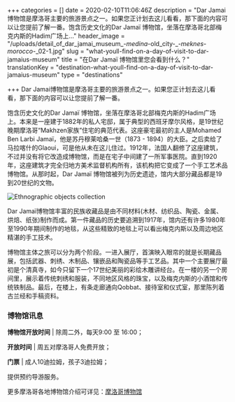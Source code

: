 +++
categories = []
date = 2020-02-10T11:06:46Z
description = "Dar Jamai博物馆是摩洛哥主要的旅游景点之一。如果您正计划去这儿看看，那下面的内容可以让您提前了解一番。饱含历史文化的Dar Jamaï 博物馆，坐落在摩洛哥北部梅克内斯的Hadim广场上..."
header_image = "/uploads/detail_of_dar_jamai_museum_-_medina_-old_city-_-_meknes_-_morocco_-_02-1.jpg"
slug = "what-youll-find-on-a-day-of-visit-to-dar-jamaius-museum"
title = "在Dar Jamaï 博物馆里您会看到什么？"
translationKey = "destination-what-youll-find-on-a-day-of-visit-to-dar-jamaius-museum"
type = "destinations"

+++
Dar Jamai博物馆是摩洛哥主要的旅游景点之一。如果您正计划去这儿看看，那下面的内容可以让您提前了解一番。

饱含历史文化的Dar Jamaï 博物馆，坐落在摩洛哥北部梅克内斯的Hadim广场上。本来是一座建于1882年的私人宅邸，属于典型的西班牙摩尔风格，是19世纪晚期摩洛哥“Makhzen家族”住宅的典范代表。这座豪宅最初的主人是Mohamed Ben Larbi Jamaï，他是苏丹穆莱哈桑一世（1873 - 1894）的大臣。之后卖给了马拉喀什的Glaoui，可是他从未在这儿住过。1912年，法国人翻修了这座建筑，不过并没有将它改造成博物馆，而是在宅子中间建了一所军事医院。直到1920年，这座建筑才完全归地方美术监督机构所有，该机构把它变成了一个手工艺术品博物馆。从那时起，Dar Jamaï 博物馆被列为历史遗迹，馆内大部分藏品都是19到20世纪的文物。

![Ethnographic objects collection](/uploads/estancia_del_museo_dar_jamai_en_meknes.jpg "Ethnographic objects collection")

Dar Jamaï博物馆丰富的民族收藏品是由不同材料(木材、纺织品、陶瓷、金属、烘焙、纸张)制作而成。第一件藏品的历史要追溯到1917年，馆内还有许多1980年至1990年期间制作的地毯，从这些精致的地毯上可以看出梅克内斯以及周边地区精湛的手工技术。

博物馆主体之旅可以分为两个阶段。一进入展厅，首演映入眼帘的就是长期藏品展，包括武器、刺绣、木制品、镶嵌品和陶瓷品等手工艺品。其中一个主要展厅最初是个清真寺，如今只留下一个17世纪美丽的彩绘木雕讲经台。在一楼的另一个房间里，展示着传统刺绣和服装，不同地区风格的珠宝，以及梅克内斯的小酒馆和传统铁制品。最后，在楼上，有条走廊通向Qobbat、接待室和仪式室，那里陈列着古兰经和手稿资料。

### 博物馆讯息

**博物馆开放时间** | 除周二外，每天9:00 至 16:00；

**开放时间** | 周五对摩洛哥人免费开放；

**门票** | 成人10迪拉姆，孩子3迪拉姆；

提供预约导游服务。

更多摩洛哥各地博物馆介绍可详见：[摩洛哥博物馆](/zh/blog/moroccan-museums/ "摩洛哥博物馆")